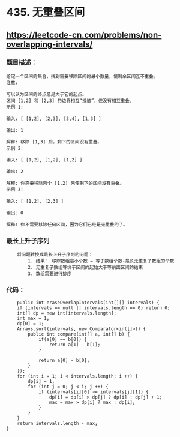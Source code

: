 # 435. 无重叠区间
## https://leetcode-cn.com/problems/non-overlapping-intervals/
### 题目描述：  
	给定一个区间的集合，找到需要移除区间的最小数量，使剩余区间互不重叠。
	注意:

	可以认为区间的终点总是大于它的起点。
	区间 [1,2] 和 [2,3] 的边界相互“接触”，但没有相互重叠。
	示例 1:

	输入: [ [1,2], [2,3], [3,4], [1,3] ]

	输出: 1

	解释: 移除 [1,3] 后，剩下的区间没有重叠。
	示例 2:

	输入: [ [1,2], [1,2], [1,2] ]

	输出: 2

	解释: 你需要移除两个 [1,2] 来使剩下的区间没有重叠。
	示例 3:

	输入: [ [1,2], [2,3] ]

	输出: 0

	解释: 你不需要移除任何区间，因为它们已经是无重叠的了。 
### 最长上升子序列  
		将问题转换成最长上升子序列的问题：
			1. 结果： 移除数组最小个数 = 等于数组个数-最长无重复子数组的个数 
			2. 无重复子数组等价于区间的起始大于等前面区间的结束  
			3. 数组需要进行排序
### 代码：
	    public int eraseOverlapIntervals(int[][] intervals) {
        if (intervals == null || intervals.length == 0) return 0;
        int[] dp = new int[intervals.length];
        int max = 1;
        dp[0] = 1;
        Arrays.sort(intervals, new Comparator<int[]>() {
            public int compare(int[] a, int[] b) {
                if(a[0] == b[0]) {
                    return a[1] - b[1];
                }
                
                return a[0] - b[0];
            }
        });
        for (int i = 1; i < intervals.length; i ++) {
            dp[i] = 1;
            for (int j = 0; j < i; j ++) {
                if (intervals[i][0] >= intervals[j][1]) {
                    dp[i] = dp[i] > dp[j] ? dp[i] : dp[j] + 1;
                    max = max > dp[i] ? max : dp[i];
                }
            }
        }
        return intervals.length - max;
    }


